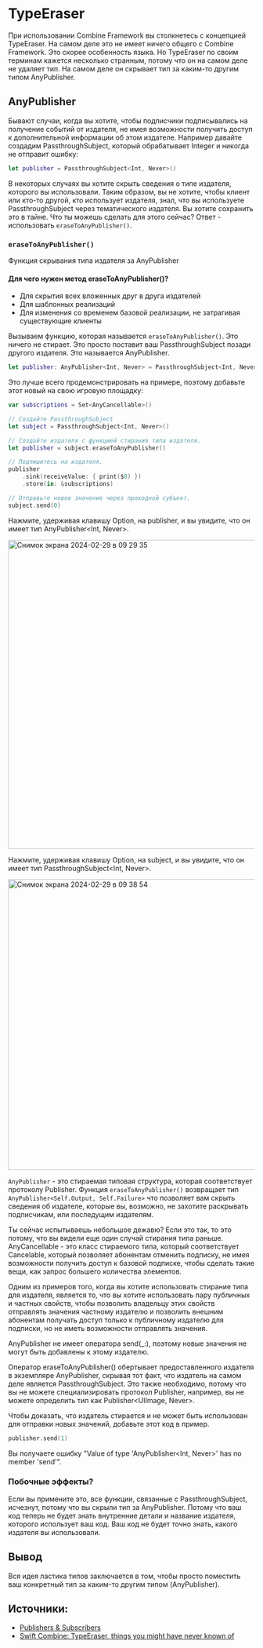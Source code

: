 # TypeEraser
При использовании Combine Framework вы столкнетесь с концепцией TypeEraser. На самом деле это не имеет ничего общего с Combine Framework. Это скорее особенность языка. Но TypeEraser по своим терминам кажется несколько странным, потому что он на самом деле не удаляет тип. На самом деле он скрывает тип за каким-то другим типом AnyPublisher.

## AnyPublisher
Бывают случаи, когда вы хотите, чтобы подписчики подписывались на получение событий от издателя, не имея возможности получить доступ к дополнительной информации об этом издателе.
Например давайте создадим PassthroughSubject, который обрабатывает Integer и никогда не отправит ошибку:
```swift
let publisher = PassthroughSubject<Int, Never>()
```
В некоторых случаях вы хотите скрыть сведения о типе издателя, которого вы использовали. Таким образом, вы не хотите, чтобы клиент или кто-то другой, кто использует издателя, знал, что вы используете PassthroughSubject через тематического издателя. Вы хотите сохранить это в тайне. Что ты можешь сделать для этого сейчас? Ответ - использовать `eraseToAnyPublisher()`.

### `eraseToAnyPublisher()`
Функция скрывания типа издателя за AnyPublisher
#### Для чего нужен метод eraseToAnyPublisher()?
- Для скрытия всех вложенных друг в друга издателей
- Для шаблонных реализаций
- Для изменения со временем базовой реализации, не затрагивая существующие клиенты

Вызываем функцию, которая называется `eraseToAnyPublisher()`. Это ничего не стирает. Это просто поставит ваш PassthroughSubject позади другого издателя. Это называется AnyPublisher.
```swift
let publisher: AnyPublisher<Int, Never> = PassthroughSubject<Int, Never>().eraseToAnyPublisher()
```

Это лучше всего продемонстрировать на примере, поэтому добавьте этот новый на свою игровую площадку:
```swift
var subscriptions = Set<AnyCancellable>()

// Создайте PassthroughSubject
let subject = PassthroughSubject<Int, Never>()

// Создайте издателя c функцией стирания типа издателя.
let publisher = subject.eraseToAnyPublisher()

// Подпишитесь на издателя.
publisher
    .sink(receiveValue: { print($0) })
    .store(in: &subscriptions)

// Отправьте новое значение через проходной субъект.
subject.send(0)
```
Нажмите, удерживая клавишу Option, на publisher, и вы увидите, что он имеет тип AnyPublisher<Int, Never>.

<img width="630" alt="Снимок экрана 2024-02-29 в 09 29 35" src="https://github.com/DenDmitriev/iOS-Interview/assets/65191747/4e85119a-c05c-407d-a3a8-588b1b6615e1">

Нажмите, удерживая клавишу Option, на subject, и вы увидите, что он имеет тип PassthroughSubject<Int, Never>.

<img width="593" alt="Снимок экрана 2024-02-29 в 09 38 54" src="https://github.com/DenDmitriev/iOS-Interview/assets/65191747/481df4f5-15a4-4bf0-ba98-520e1231b70b">

`AnyPublisher` - это стираемая типовая структура, которая соответствует протоколу Publisher. Функция `eraseToAnyPublisher()` возвращает тип `AnyPublisher<Self.Output, Self.Failure>` что позволяет вам скрыть сведения об издателе, которые вы, возможно, не захотите раскрывать подписчикам, или последущим издателям.

Ты сейчас испытываешь небольшое дежавю? Если это так, то это потому, что вы видели еще один случай стирания типа раньше. AnyCancellable - это класс стираемого типа, который соответствует Cancelable, который позволяет абонентам отменить подписку, не имея возможности получить доступ к базовой подписке, чтобы сделать такие вещи, как запрос большего количества элементов.

Одним из примеров того, когда вы хотите использовать стирание типа для издателя, является то, что вы хотите использовать пару публичных и частных свойств, чтобы позволить владельцу этих свойств отправлять значения частному издателю и позволить внешним абонентам получать доступ только к публичному издателю для подписки, но не иметь возможности отправлять значения.

AnyPublisher не имеет оператора send(_:), поэтому новые значения не могут быть добавлены к этому издателю.

Оператор eraseToAnyPublisher() обертывает предоставленного издателя в экземпляре AnyPublisher, скрывая тот факт, что издатель на самом деле является PassthroughSubject. Это также необходимо, потому что вы не можете специализировать протокол Publisher, например, вы не можете определить тип как Publisher<UIImage, Never>.

Чтобы доказать, что издатель стирается и не может быть использован для отправки новых значений, добавьте этот код в пример.
```swift
publisher.send(1)
```

Вы получаете ошибку "Value of type 'AnyPublisher<Int, Never>' has no member 'send'".

### Побочные эффекты?
Если вы примените это, все функции, связанные с PassthroughSubject, исчезнут, потому что вы скрыли тип за AnyPublisher.
Потому что ваш код теперь не будет знать внутренние детали и название издателя, которого использует ваш код. Ваш код не будет точно знать, какого издателя вы использовали.

## Вывод
Вся идея ластика типов заключается в том, чтобы просто поместить ваш конкретный тип за каким-то другим типом (AnyPublisher).

## Источники:
- [Publishers & Subscribers](https://www.kodeco.com/books/combine-asynchronous-programming-with-swift/v2.0/chapters/2-publishers-subscribers)
- [Swift Combine: TypeEraser, things you might have never known of](https://paigeshin1991.medium.com/swift-combine-typeeraser-things-you-might-have-never-known-of-fd8102c26b87)


